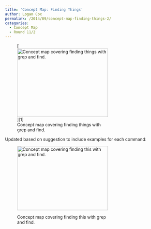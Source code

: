 ```yaml
---
title: 'Concept Map: Finding Things'
author: Logan Cox
permalink: /2014/09/concept-map-finding-things-2/
categories:
  - Concept Map
  - Round 11/2
---
```

<figure id="attachment_8755" style="width: 300px;" class="wp-caption alignnone">[<img class="size-medium wp-image-8755" alt="Concept map covering finding things with grep and find. " src="http://teaching.software-carpentry.org/wp-content/uploads/2014/09/2014-09-17-11.58.29-300x225.jpg" width="300" height="225" />][1]<figcaption class="wp-caption-text">Concept map covering finding things with grep and find.</figcaption></figure> 
Updated based on suggestion to include examples for each command:<figure id="attachment_8930" style="width: 300px;" class="wp-caption alignnone">

[<img class="size-medium wp-image-8930" alt="Concept map covering finding this with grep and find. " src="http://teaching.software-carpentry.org/wp-content/uploads/2014/09/find-v2-300x211.png" width="300" height="211" />][2]<figcaption class="wp-caption-text">Concept map covering finding this with grep and find.</figcaption></figure> 
&nbsp;

 [1]: http://teaching.software-carpentry.org/wp-content/uploads/2014/09/2014-09-17-11.58.29.jpg
 [2]: http://teaching.software-carpentry.org/wp-content/uploads/2014/09/find-v2.png
